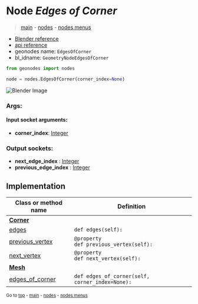 # Node *Edges of Corner*

> [main](../index.md) - [nodes](nodes.md) - [nodes menus](nodes_menus.md)

- [Blender reference](https://docs.blender.org/manual/en/latest/modeling/geometry_nodes/mesh_topology/edges_of_corner.html)
- [api reference](https://docs.blender.org/api/current/bpy.types.GeometryNodeEdgesOfCorner.html)
- geonodes name: `EdgesOfCorner`
- bl_idname: `GeometryNodeEdgesOfCorner`

```python
from geonodes import nodes

node = nodes.EdgesOfCorner(corner_index=None)
```

![Blender Image](https://docs.blender.org/manual/en/latest/_images/node-types_GeometryNodeEdgesOfCorner.webp)

### Args:

#### Input socket arguments:

- **corner_index**: [Integer](Integer.md)

### Output sockets:

- **next_edge_index** : [Integer](Integer.md)
- **previous_edge_index** : [Integer](Integer.md)

## Implementation

| Class or method name | Definition |
|----------------------|------------|
| **[Corner](Corner.md)** |
| [edges](Corner.md#edges) | `def edges(self):` |
| [previous_vertex](Corner.md#previous_vertex) | `@property`<br> `def previous_vertex(self):` |
| [next_vertex](Corner.md#next_vertex) | `@property`<br> `def next_vertex(self):` |
| **[Mesh](Mesh.md)** |
| [edges_of_corner](Mesh.md#edges_of_corner) | `def edges_of_corner(self, corner_index=None):` |

<sub>Go to [top](#node-Edges-of-Corner) - [main](../index.md) - [nodes](nodes.md) - [nodes menus](nodes_menus.md)</sub>

